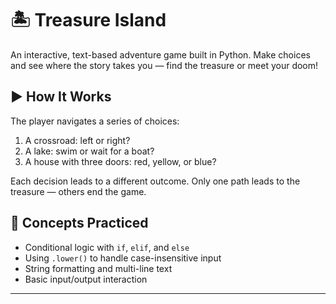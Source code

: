 # 🏝️ Treasure Island

An interactive, text-based adventure game built in Python. Make choices and see where the story takes you — find the treasure or meet your doom!

## ▶️ How It Works

The player navigates a series of choices:
1. A crossroad: left or right?
2. A lake: swim or wait for a boat?
3. A house with three doors: red, yellow, or blue?

Each decision leads to a different outcome. Only one path leads to the treasure — others end the game.

## 🧠 Concepts Practiced

- Conditional logic with `if`, `elif`, and `else`
- Using `.lower()` to handle case-insensitive input
- String formatting and multi-line text
- Basic input/output interaction

---